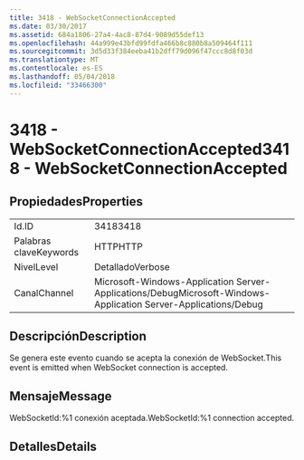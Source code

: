 ```yaml
---
title: 3418 - WebSocketConnectionAccepted
ms.date: 03/30/2017
ms.assetid: 684a1806-27a4-4ac8-87d4-9089d55def13
ms.openlocfilehash: 44a999e43bfd99fdfa466b8c880b8a509464f111
ms.sourcegitcommit: 3d5d33f384eeba41b2dff79d096f47ccc8d8f03d
ms.translationtype: MT
ms.contentlocale: es-ES
ms.lasthandoff: 05/04/2018
ms.locfileid: "33466300"
---
```

# <a name="3418---websocketconnectionaccepted"></a><span data-ttu-id="9d364-102">3418 - WebSocketConnectionAccepted</span><span class="sxs-lookup"><span data-stu-id="9d364-102">3418 - WebSocketConnectionAccepted</span></span>
## <a name="properties"></a><span data-ttu-id="9d364-103">Propiedades</span><span class="sxs-lookup"><span data-stu-id="9d364-103">Properties</span></span>  
  
|||  
|-|-|  
|<span data-ttu-id="9d364-104">Id.</span><span class="sxs-lookup"><span data-stu-id="9d364-104">ID</span></span>|<span data-ttu-id="9d364-105">3418</span><span class="sxs-lookup"><span data-stu-id="9d364-105">3418</span></span>|  
|<span data-ttu-id="9d364-106">Palabras clave</span><span class="sxs-lookup"><span data-stu-id="9d364-106">Keywords</span></span>|<span data-ttu-id="9d364-107">HTTP</span><span class="sxs-lookup"><span data-stu-id="9d364-107">HTTP</span></span>|  
|<span data-ttu-id="9d364-108">Nivel</span><span class="sxs-lookup"><span data-stu-id="9d364-108">Level</span></span>|<span data-ttu-id="9d364-109">Detallado</span><span class="sxs-lookup"><span data-stu-id="9d364-109">Verbose</span></span>|  
|<span data-ttu-id="9d364-110">Canal</span><span class="sxs-lookup"><span data-stu-id="9d364-110">Channel</span></span>|<span data-ttu-id="9d364-111">Microsoft-Windows-Application Server-Applications/Debug</span><span class="sxs-lookup"><span data-stu-id="9d364-111">Microsoft-Windows-Application Server-Applications/Debug</span></span>|  
  
## <a name="description"></a><span data-ttu-id="9d364-112">Descripción</span><span class="sxs-lookup"><span data-stu-id="9d364-112">Description</span></span>  
 <span data-ttu-id="9d364-113">Se genera este evento cuando se acepta la conexión de WebSocket.</span><span class="sxs-lookup"><span data-stu-id="9d364-113">This event is emitted when WebSocket connection is accepted.</span></span>  
  
## <a name="message"></a><span data-ttu-id="9d364-114">Mensaje</span><span class="sxs-lookup"><span data-stu-id="9d364-114">Message</span></span>  
 <span data-ttu-id="9d364-115">WebSocketId:%1 conexión aceptada.</span><span class="sxs-lookup"><span data-stu-id="9d364-115">WebSocketId:%1 connection accepted.</span></span>  
  
## <a name="details"></a><span data-ttu-id="9d364-116">Detalles</span><span class="sxs-lookup"><span data-stu-id="9d364-116">Details</span></span>
